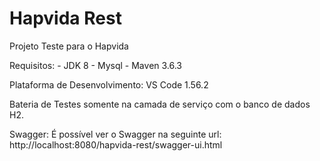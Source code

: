 # Hapvida Rest

Projeto Teste para o Hapvida

Requisitos:
    - JDK 8
    - Mysql
    - Maven 3.6.3

Plataforma de Desenvolvimento:
    VS Code 1.56.2

Bateria de Testes somente na camada de serviço com o banco de dados H2.

Swagger:
    É possível ver o Swagger na seguinte url: http://localhost:8080/hapvida-rest/swagger-ui.html